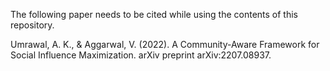 The following paper needs to be cited while using the contents of this repository.

Umrawal, A. K., & Aggarwal, V. (2022). A Community-Aware Framework for Social Influence Maximization. arXiv preprint arXiv:2207.08937.
